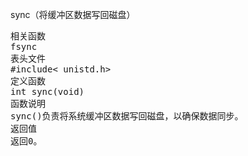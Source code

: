 sync（将缓冲区数据写回磁盘）
<pre>相关函数
fsync
表头文件
#include< unistd.h>
定义函数
int sync(void)
函数说明
sync()负责将系统缓冲区数据写回磁盘，以确保数据同步。
返回值
返回0。</pre>